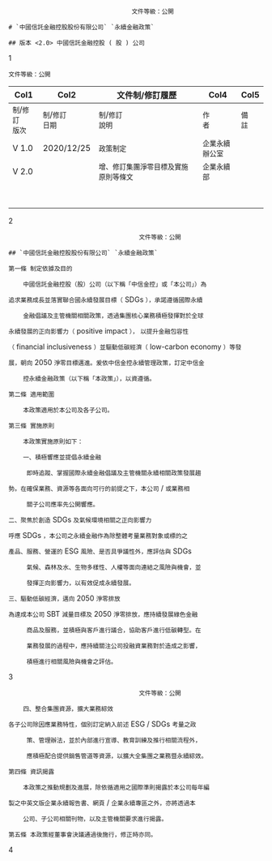 ```
                                  文件等級：公開

# `中國信託金融控股股份有限公司` `永續金融政策`

## 版本 <2.0> 中國信託金融控股 ( 股 ) 公司

```

1


```
文件等級：公開

```










|Col1|Col2|文件制/修訂履歷|Col4|Col5|
|---|---|---|---|---|
|`制`/`修訂` <br>`版次`|`制`/`修訂` <br>`日期`|`制`/`修訂` <br>`說明`|`作` <br>`者`|`備` <br>`註`|
|V 1.0|2020/12/25|`政策制定`|`企業永續` <br>`辦公室`||
|V 2.0||`增、修訂集團淨零目標及實施原則等條文`|`企業永續部`||
||||||
||||||
||||||
||||||
||||||
||||||
||||||
||||||


2


```
                                    文件等級：公開

## `中國信託金融控股股份有限公司` `永續金融政策`

第一條 制定依據及目的

    中國信託金融控股（股）公司（以下稱「中信金控」或「本公司」）為

```

`追求業務成長並落實聯合國永續發展目標（` SDGs `），承諾遵循國際永續`

```
    金融倡議及主管機關相關政策，透過集團核心業務積極發揮對於全球

```

`永續發展的正向影響力（` positive impact `），` `以提升金融包容性`


`（` financial inclusiveness `）並驅動低碳經濟（` low-carbon economy `）等發`


`展，朝向` 2050 `淨零目標邁進。爰依中信金控永續管理政策，訂定中信金`

```
    控永續金融政策（以下稱「本政策」），以資遵循。

第二條 適用範圍

    本政策適用於本公司及各子公司。

第三條 實施原則

    本政策實施原則如下：

    一、積極響應並提倡永續金融

     即時追蹤、掌握國際永續金融倡議及主管機關永續相關政策發展趨

```

`勢。在確保業務、資源等各面向可行的前提之下，本公司` / `或業務相`

```
     關子公司應率先公開響應。

```

`二、聚焦於創造` SDGs `及氣候環境相關之正向影響力`


`呼應` SDGs `，本公司之永續金融作為除整體考量業務對象或標的之`


`產品、服務、營運的` ESG `風險、是否具爭議性外，應評估與` SDGs

```
     氣候、森林及水、生物多樣性、人權等面向連結之風險與機會，並

     發揮正向影響力，以有效促成永續發展。

```

`三、驅動低碳經濟，邁向` 2050 `淨零排放`


`為達成本公司` SBT `減量目標及` 2050 `淨零排放，應持續發展綠色金融`

```
     商品及服務，並積極與客戶進行議合，協助客戶進行低碳轉型。在

     業務發展的過程中，應持續關注公司投融資業務對於造成之影響，

     積極進行相關風險與機會之評估。

```

3


```
                                    文件等級：公開

    四、整合集團資源，擴大業務綜效

```

`各子公司除因應業務特性，個別訂定納入前述` ESG / SDGs `考量之政`

```
     策、管理辦法，並於內部進行宣導、教育訓練及推行相關流程外，

     應積極配合提供銷售管道等資源，以擴大全集團之業務暨永續綜效。

第四條 資訊揭露

    本政策之推動規劃及進展，除依循適用之國際準則揭露於本公司每年編

```

`製之中英文版企業永續報告書、網頁` / `企業永續專區之外，亦將透過本`

```
    公司、子公司相關刊物，以及主管機關要求進行揭露。

第五條 本政策經董事會決議通過後施行，修正時亦同。

```

4


